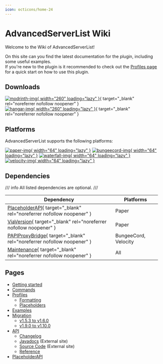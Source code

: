 ```yaml
---
icon: octicons/home-24
---
```


# AdvancedServerList Wiki

Welcome to the Wiki of AdvancedServerList!

On this site can you find the latest documentation for the plugin, including some useful examples.  
If you're new to the plugin is it recommended to check out the [Profiles page](profiles/index.md) for a quick start on how to use this plugin.

## Downloads

[![modrinth-img]{ width="260" loading="lazy" }][modrinth-download]{ target="_blank" rel="noreferrer nofollow noopener" }  
[![hangar-img]{ width="260" loading="lazy" }][hangar-download]{ target="_blank" rel="noreferrer nofollow noopener" }

[modrinth-img]: https://cdn.jsdelivr.net/gh/Andre601/devins-badges@13e0142/assets/compact/available/modrinth_vector.svg "Available on Modrinth"
[hangar-img]: https://cdn.jsdelivr.net/gh/Andre601/devins-badges@13e0142/assets/compact/available/hangar_vector.svg "Available on Hangar"

[modrinth-download]: https://modrinth.com/plugin/advancedserverlist
[hangar-download]: https://hangar.papermc.io/Andre_601/AdvancedServerList

## Platforms

AdvancedServerList supports the following platforms:

[![paper-img]{ width="64" loading="lazy" }][paper]
[![bungeecord-img]{ width="64" loading="lazy" }][spigot]
[![waterfall-img]{ width="64" loading="lazy" }][paper]
[![velocity-img]{ width="64" loading="lazy" }][velocity]

[paper-img]: https://cdn.jsdelivr.net/npm/@intergrav/devins-badges@3/assets/compact-minimal/supported/paper_vector.svg "Tested on Paper"
[bungeecord-img]: https://cdn.jsdelivr.net/npm/@intergrav/devins-badges@3/assets/compact-minimal/supported/bungeecord_vector.svg "Tested on BungeeCord"
[waterfall-img]: https://cdn.jsdelivr.net/npm/@intergrav/devins-badges@3/assets/compact-minimal/supported/waterfall_vector.svg "Tested on Waterfall"
[velocity-img]: https://cdn.jsdelivr.net/npm/@intergrav/devins-badges@3/assets/compact-minimal/supported/velocity_vector.svg "Tested on Velocity"

[spigot]: https://www.spigotmc.org
[paper]: https://papermc.io
[velocity]: https://velocitypowered.com

## Dependencies

/// info
All listed dependencies are optional.
///

| Dependency                                                              | Platforms            |
|-------------------------------------------------------------------------|----------------------|
| [PlaceholderAPI]{ target="_blank" rel="noreferrer nofollow noopener" }  | Paper                |
| [ViaVersion]{ target="_blank" rel="noreferrer nofollow noopener" }      | Paper                |
| [PAPIProxyBridge]{ target="_blank" rel="noreferrer nofollow noopener" } | BungeeCord, Velocity |
| [Maintenance]{ target="_blank" rel="noreferrer nofollow noopener" }     | All                  |

[placeholderapi]: https://hangar.papermc.io/HelpChat/PlaceholderAPI
[viaversion]: https://hangar.papermc.io/ViaVersion/ViaVersion
[papiproxybridge]: https://hangar.papermc.io/William278/PAPIProxyBridge
[maintenance]: https://hangar.papermc.io/kennytv/Maintenance

## Pages

- [Getting started](getting-started/index.md)
- [Commands](commands/index.md)
- [Profiles](profiles/index.md)
    - [Formatting](profiles/formatting.md)
    - [Placeholders](profiles/placeholders.md)
- [Examples](examples/index.md)
- [Migration](migration/index.md)
    - [v1.5.3 to v1.6.0](migration/v1_5_3-to-v1_6_0.md)
    - [v1.9.0 to v1.10.0](migration/v1_9_0-to-v1_10_0.md)
- [API](api/index.md)
    - [Changelog](api/changelog.md)
    - [Javadocs](api/javadocs.md) (External site)
    - [Source Code](api/source.md) (External site)
    - [Reference](api/reference/index.md)
- [PlaceholderAPI](placeholderapi/index.md)